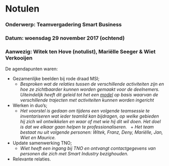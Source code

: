 # Notulen

### Onderwerp: Teamvergadering Smart Business

### Datum: woensdag 29 november 2017 (ochtend)

### Aanwezig: Witek ten Hove (notulist), Mariëlle Seeger & Wiet Verkooijen

De agendapunten waren:

+ Gezamenlijke beelden bij rode draad MSI;
   + *Besproken wat de relaties tussen de verschillende activiteiten zijn en hoe ze zichtbaarder kunnen worden gemaakt voor de deelnemers. Uiteindelijk heeft dit geleid tot het een [model](https://minorsmart.github.io/sep2017/docs/onderwijs/ontwerp/activiteiten.html) op basis waarvan de verschillende trajecten met activiteiten kunnen worden ingericht* 
+ Werken in duo’s;
   + *Het voorstel is gedaan om tijdens een volgende teamsessie te inventariseren wat ieder teamlid kan bijdragen, op welke gebieden hij zich wil ontwikkelen en waar of met wie hij dit wil doen. Het doel is dat we elkaar gaan helpen te professionaliseren.*
   + *Het team bestaat nu uit volgende personen: Witek, Franz, Deny, Mariëlle, Jan, Wiet en Maurice.*
+ Update samenwerking TNO;
   + *Wiet heeft een ingang bij TNO en ontvangt contactgegevens van personen die zich met Smart Industry bezighouden.*
+ Relevante relaties.
